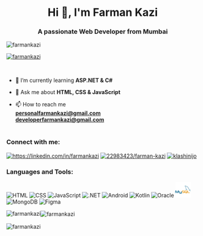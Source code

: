 <h1 align="center">Hi 👋, I'm Farman Kazi</h1>
<h3 align="center">A passionate Web Developer from Mumbai</h3>

<p align="left"> <img src="https://komarev.com/ghpvc/?username=farmankazi&label=Profile%20views&color=0e75b6&style=flat" alt="farmankazi" /> </p>

<p align="left"> <a href="https://github.com/ryo-ma/github-profile-trophy"><img src="https://github-profile-trophy.vercel.app/?username=farmankazi" alt="farmankazi" /></a> </p><br>


- 🌱 I’m currently learning **ASP.NET & C#**

- 💬 Ask me about **HTML, CSS & JavaScript**

- 📫 How to reach me <br>
**personalfarmankazi@gmail.com** <br>
**developerfarmankazi@gmail.com** <br><br>

<h3 align="left">Connect with me:</h3>
<p align="left">
<a href="https://linkedin.com/in/farmankazi" target="blank"><img align="center" src="https://drive.google.com/uc?export=view&id=18iDh8VBUuhQcZsvevEQJWKrZArHmHkRH" alt="https://linkedin.com/in/farmankazi" height="30" width="40" /></a>
<a href="https://stackoverflow.com/users/22983423/farman-kazi" target="blank"><img align="center" src="https://raw.githubusercontent.com/rahuldkjain/github-profile-readme-generator/master/src/images/icons/Social/stack-overflow.svg" alt="22983423/farman-kazi" height="30" width="40" /></a>
<a href="https://twitter.com/klashinijo" target="blank"><img align="center" src="https://raw.githubusercontent.com/rahuldkjain/github-profile-readme-generator/master/src/images/icons/Social/twitter.svg" alt="klashinijo" height="30" width="40" /></a>
</p>

<h3 align="left">Languages and Tools:</h3>
<p>
    <img src="https://drive.google.com/uc?export=view&id=1swOUDBcafxRd8n3-Vnxny5oJRT43RjGE" alt="HTML" width="40" height="40"/>
    <img src="https://drive.google.com/uc?export=view&id=1i7fY5_ZU85hpEVx6XZmzdUOSI1nXOH2o" alt="CSS" width="40" height="40"/>
    <img src="https://drive.google.com/uc?export=view&id=1eYtqcHvh6RyKIR3fbE_rBjrkxMqbV_Ky" alt="JavaScript" width="40" height="40"/>
    <img src="https://drive.google.com/uc?export=view&id=1RYaWDCublEKKEF0iIxPKK6dtuiaOkQxS" alt=".NET" width="40" height="40"/>
    <img src="https://drive.google.com/uc?export=view&id=1P4KmQUv01rvfFBrQNBMXP1LHPyBv2vDQ" alt="Android" width="40" height="40"/>
    <img src="https://drive.google.com/uc?export=view&id=12y8N4gMgeNVp9L1uRpTj1aDGShEerMl-" alt="Kotlin" width="40" height="40"/>
    <img src="https://drive.google.com/uc?export=view&id=1Ose6Wo-NrtzFZDPmLNuBRAFmi89-UawN" alt="Oracle" width="40" height="40"/>
    <img src="https://raw.githubusercontent.com/devicons/devicon/master/icons/mysql/mysql-original-wordmark.svg" alt="MySQL" width="40" height="40"/>
    <img src="https://drive.google.com/uc?export=view&id=15dOTZXs9fGAV9T2KzBJLk5dVLh76E_Py" alt="MongoDB" width="80" height="40"/>
    <img src="https://drive.google.com/uc?export=view&id=1X4HaHLMYWzWxiDEBbQFasKOJp47b3maY" alt="Figma" width="40" height="40"/>
</p>

<p><img align="left" src="https://github-readme-stats.vercel.app/api/top-langs?username=farmankazi&show_icons=true&locale=en&layout=compact" alt="farmankazi" /></p>
<p><img align="center" src="https://github-readme-stats.vercel.app/api?username=farmankazi&show_icons=true&locale=en" alt="farmankazi" /></p>
<p><img align="center" src="https://github-readme-streak-stats.herokuapp.com/?user=farmankazi&" alt="farmankazi" /></p>


<!---
farmankazi/farmankazi is a ✨ special ✨ repository because its `README.md` (this file) appears on your GitHub profile.
You can click the Preview link to take a look at your changes.
--->
